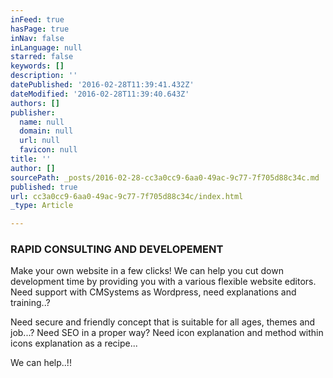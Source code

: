 ```yaml
---
inFeed: true
hasPage: true
inNav: false
inLanguage: null
starred: false
keywords: []
description: ''
datePublished: '2016-02-28T11:39:41.432Z'
dateModified: '2016-02-28T11:39:40.643Z'
authors: []
publisher:
  name: null
  domain: null
  url: null
  favicon: null
title: ''
author: []
sourcePath: _posts/2016-02-28-cc3a0cc9-6aa0-49ac-9c77-7f705d88c34c.md
published: true
url: cc3a0cc9-6aa0-49ac-9c77-7f705d88c34c/index.html
_type: Article

---
```

### RAPID CONSULTING AND DEVELOPEMENT

Make your own website in a few clicks! We can help you cut down development time by providing you with a various flexible website editors. Need support with CMSystems as Wordpress, need explanations and training..? 

Need secure and friendly concept that is suitable for all ages, themes and job...? Need SEO in a proper way? Need icon explanation and method within icons explanation as a recipe...

We can help..!!